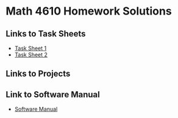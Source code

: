 # Math 4610 Homework Solutions

## Links to Task Sheets

* [Task Sheet 1](https://github.com/TekuConcept/math4610/blob/master/tasksheets/tasksheet_01.md)
* [Task Sheet 2](https://github.com/TekuConcept/math4610/blob/master/tasksheets/tasksheet_02.md)

## Links to Projects

## Link to Software Manual

* [Software Manual](https://github.com/TekuConcept/math4610/blob/master/modules/doc/)
